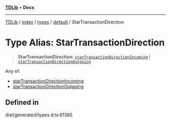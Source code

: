 [**TDLib**](../../../../../../README.md) • **Docs**

***

[TDLib](../../../../../../modules.md) / [index](../../../../../README.md) / [types](../../../README.md) / [default](../README.md) / StarTransactionDirection

# Type Alias: StarTransactionDirection

> **StarTransactionDirection**: [`starTransactionDirectionIncoming`](starTransactionDirectionIncoming.md) \| [`starTransactionDirectionOutgoing`](starTransactionDirectionOutgoing.md)

Any of:
- [starTransactionDirectionIncoming](starTransactionDirectionIncoming.md)
- [starTransactionDirectionOutgoing](starTransactionDirectionOutgoing.md)

## Defined in

dist/generated/types.d.ts:61385
